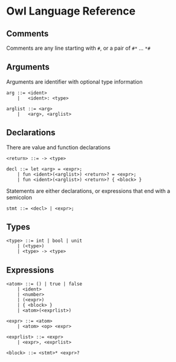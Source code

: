 # Owl Language Reference

## Comments
    
Comments are any line starting with `#`, or a pair of `#*` ... `*#`

## Arguments

Arguments are identifier with optional type information

    arg ::= <ident>
        |   <ident>: <type>

    arglist ::= <arg>
        |   <arg>, <arglist>

## Declarations

There are value and function declarations

    <return> ::= -> <type>

    decl ::= let <arg> = <expr>;
        | fun <ident>(<arglist>) <return>? = <expr>;
        | fun <ident>(<arglist>) <return>? { <block> }

Statements are either declarations, or expressions that end with a semicolon

    stmt ::= <decl> | <expr>;

## Types

    <type> ::= int | bool | unit
        | (<type>)
        | <type> -> <type>

## Expressions

    <atom> ::= () | true | false
        | <ident> 
        | <number> 
        | (<expr>)
        | { <block> }
        | <atom>(<exprlist>)

    <expr> ::= <atom>
        | <atom> <op> <expr>

    <exprlist> ::= <expr> 
        | <expr>, <exprlist>

    <block> ::= <stmt>* <expr>?
